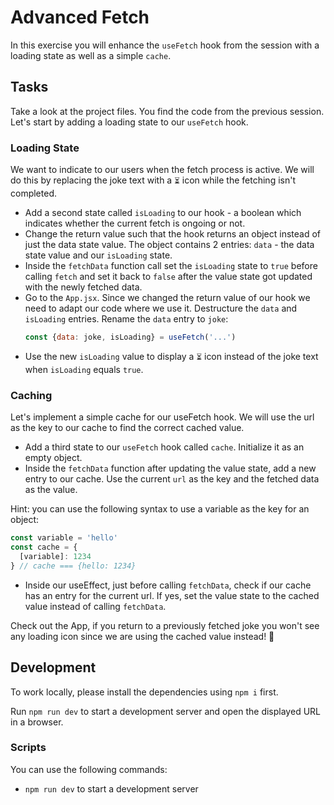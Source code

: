 # Advanced Fetch

In this exercise you will enhance the `useFetch` hook from the session with a loading state as well as a simple `cache`.

## Tasks

Take a look at the project files. You find the code from the previous session. Let's start by adding a loading state to our `useFetch` hook.

### Loading State

We want to indicate to our users when the fetch process is active. We will do this by replacing the joke text with a `⏳` icon while the fetching isn't completed. 

- Add a second state called `isLoading` to our hook - a boolean which indicates whether the current fetch is ongoing or not.
- Change the return value such that the hook returns an object instead of just the data state value. The object contains 2 entries: `data` - the data state value and our `isLoading` state.
- Inside the `fetchData` function call set the `isLoading` state to `true` before calling `fetch` and set it back to `false` after the value state got updated with the newly fetched data.
- Go to the `App.jsx`. Since we changed the return value of our hook we need to adapt our code where we use it. Destructure the `data` and `isLoading` entries. Rename the `data` entry to `joke`:
  ```js
  const {data: joke, isLoading} = useFetch('...')
  ```
- Use the new `isLoading` value to display a `⏳` icon instead of the joke text when `isLoading` equals `true`.

### Caching

Let's implement a simple cache for our useFetch hook. We will use the url as the key to our cache to find the correct cached value.

- Add a third state to our `useFetch` hook called `cache`. Initialize it as an empty object.
- Inside the `fetchData` function after updating the value state, add a new entry to our cache. Use the current `url` as the key and the fetched data as the value. 
 
Hint: you can use the following syntax to use a variable as the key for an object:
```js
const variable = 'hello'
const cache = {
  [variable]: 1234
} // cache === {hello: 1234}
```
- Inside our useEffect, just before calling `fetchData`, check if our cache has an entry for the current url. If yes, set the value state to the cached value instead of calling `fetchData`.

Check out the App, if you return to a previously fetched joke you won't see any loading icon since we are using the cached value instead! 🤯

## Development

To work locally, please install the dependencies using `npm i` first.

Run `npm run dev` to start a development server and open the displayed URL in a browser.

### Scripts

You can use the following commands:

- `npm run dev` to start a development server
